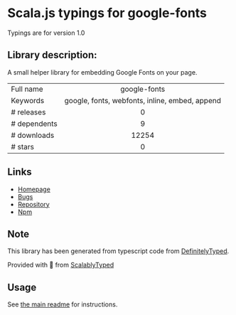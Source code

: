 
# Scala.js typings for google-fonts

Typings are for version 1.0

## Library description:
A small helper library for embedding Google Fonts on your page.

|                    |                 |
| ------------------ | :-------------: |
| Full name          | google-fonts |
| Keywords           | google, fonts, webfonts, inline, embed, append |
| # releases         | 0 |
| # dependents       | 9 |
| # downloads        | 12254 |
| # stars            | 0 |

## Links
- [Homepage](https://github.com/hughsk/google-fonts#readme)
- [Bugs](https://github.com/hughsk/google-fonts/issues)
- [Repository](https://github.com/hughsk/google-fonts)
- [Npm](https://www.npmjs.com/package/google-fonts)
    


## Note
This library has been generated from typescript code from [DefinitelyTyped](https://definitelytyped.org).

Provided with :purple_heart: from [ScalablyTyped](https://github.com/oyvindberg/ScalablyTyped)

## Usage
See [the main readme](../../readme.md) for instructions.


